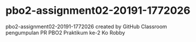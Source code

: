 # pbo2-assignment02-20191-1772026
pbo2-assignment02-20191-1772026 created by GitHub Classroom
pengumpulan PR PBO2 Praktikum ke-2 Ko Robby
